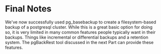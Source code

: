# Final Notes 

We've now successfully used pg_basebackup to create a filesystem-based backup of a postgresql cluster. While this is a great basic option for doing so, it is very limited in many common features people typically want in their backups. Things like incremental or differential backups and a retention system. The pgBackRest tool discussed in the next Part can provide these features.

